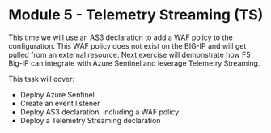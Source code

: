 # Module 5 - Telemetry Streaming (TS)

This time we will use an AS3 declaration to add a WAF policy to the configuration. This WAF policy does not exist on the BIG-IP and will get pulled from an external resource. Next exercise will demonstrate how F5 Big-IP can integrate with Azure Sentinel and leverage Telemetry Streaming.

This task will cover:
 - Deploy Azure Sentinel
 - Create an event listener
 - Deploy AS3 declaration, including a WAF policy
 - Deploy a Telemetry Streaming declaration
